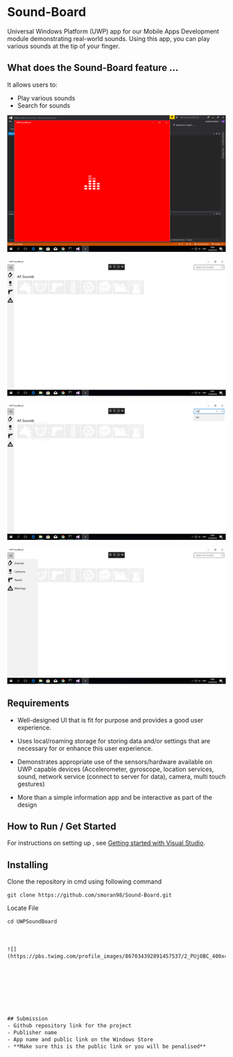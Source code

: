 # Sound-Board
Universal Windows Platform (UWP) app for our Mobile Apps Development module demonstrating real-world sounds. Using this app, you can play various sounds at the tip of your finger.



## What does the Sound-Board feature ...

It allows users to:
- Play various sounds 
- Search for sounds




![Launch Screenshot](Screenshot/Screenshot1.png)

![Search Screenshot](Screenshot/Screenshot3.png)

![Menu Screenshot](Screenshot/Screenshot2.png)

![SplitView Screenshot](Screenshot/Screenshot4.png)




## Requirements
- Well-designed UI that is fit for purpose and provides a good user experience.

- Uses local/roaming storage for storing data and/or settings that are necessary for or enhance this user experience.

- Demonstrates appropriate use of the sensors/hardware available on UWP capable devices (Accelerometer, gyroscope, location services, sound, network service (connect to server for data), camera, multi touch gestures)

- More than a simple information app and be interactive as part of the design





## How to Run / Get Started
For instructions on setting up , see [Getting started with Visual Studio](https://www.visualstudio.com/vs/getting-started/).



## Installing

Clone the repository in cmd using following command

```
git clone https://github.com/smoran98/Sound-Board.git
```


Locate File

```
cd UWPSoundBoard



![](https://pbs.twimg.com/profile_images/867034392891457537/2_PUj0BC_400x400.jpg)








## Submission
- Github repository link for the project
- Publisher name
- App name and public link on the Windows Store
- **Make sure this is the public link or you will be penalised**
